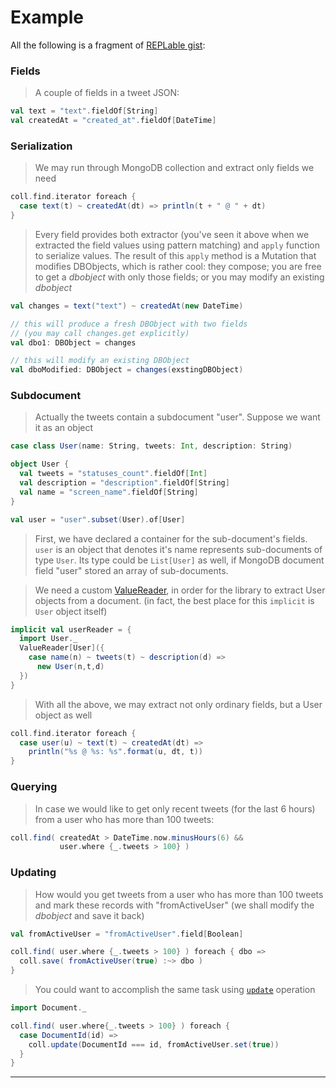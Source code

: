 # Example

All the following is a fragment of [REPLable gist](https://gist.github.com/1647302):

### Fields

> A couple of fields in a tweet JSON:

```scala
val text = "text".fieldOf[String]
val createdAt = "created_at".fieldOf[DateTime]
```

### Serialization

> We may run through MongoDB collection and extract only fields
> we need

```scala
coll.find.iterator foreach {
  case text(t) ~ createdAt(dt) => println(t + " @ " + dt)
}
```

> Every field provides both extractor (you've seen it above when we extracted the
> field values using pattern matching) and `apply` function to serialize values.
> The result of this `apply` method is a Mutation that modifies DBObjects, which is
> rather cool: they compose; you are free to get a $dbobject$ with only those fields;
> or you may modify an existing $dbobject$

```scala
val changes = text("text") ~ createdAt(new DateTime)

// this will produce a fresh DBObject with two fields
// (you may call changes.get explicitly)
val dbo1: DBObject = changes

// this will modify an existing DBObject
val dboModified: DBObject = changes(exstingDBObject)
```

### Subdocument

> Actually the tweets contain a subdocument "user".
> Suppose we want it as an object

```scala
case class User(name: String, tweets: Int, description: String)

object User {
  val tweets = "statuses_count".fieldOf[Int]
  val description = "description".fieldOf[String]
  val name = "screen_name".fieldOf[String]
}

val user = "user".subset(User).of[User]
```

> First, we have declared a container for the sub-document's fields.
> `user` is an object that denotes it's name represents sub-documents
> of type `User`. Its type could be `List[User]` as well, if
> MongoDB document field "user" stored an array of sub-documents.

> We need a custom
> [ValueReader]($siteBaseUrl$/ValueReader+%26+ValueWriter.html),
> in order for the library to extract User objects from a
> document. (in fact, the best place for this `implicit` is `User`
> object itself)

```scala
implicit val userReader = {
  import User._
  ValueReader[User]({
    case name(n) ~ tweets(t) ~ description(d) =>
      new User(n,t,d)
  })
}
```

> With all the above, we may extract not only ordinary fields, but
> a User object as well

```scala
coll.find.iterator foreach { 
  case user(u) ~ text(t) ~ createdAt(dt) =>
    println("%s @ %s: %s".format(u, dt, t))
}
```

### Querying

> In case we would like to get only recent tweets (for the last 6 hours)
> from a user who has more than 100 tweets:

```scala
coll.find( createdAt > DateTime.now.minusHours(6) &&
           user.where {_.tweets > 100} )
```

### Updating

> How would you get tweets from a user who has more than 100 tweets and mark
> these records with "fromActiveUser" (we shall modify the $dbobject$ and save it back)

```scala
val fromActiveUser = "fromActiveUser".field[Boolean]

coll.find( user.where {_.tweets > 100} ) foreach { dbo =>
  coll.save( fromActiveUser(true) :~> dbo )
}
```

> You could want to accomplish the same task using [`update`](www.mongodb.org/display/DOCS/Updating)
> operation

```scala
import Document._

coll.find( user.where{_.tweets > 100} ) foreach {
  case DocumentId(id) =>
    coll.update(DocumentId === id, fromActiveUser.set(true))
  }
}
```

* * *
